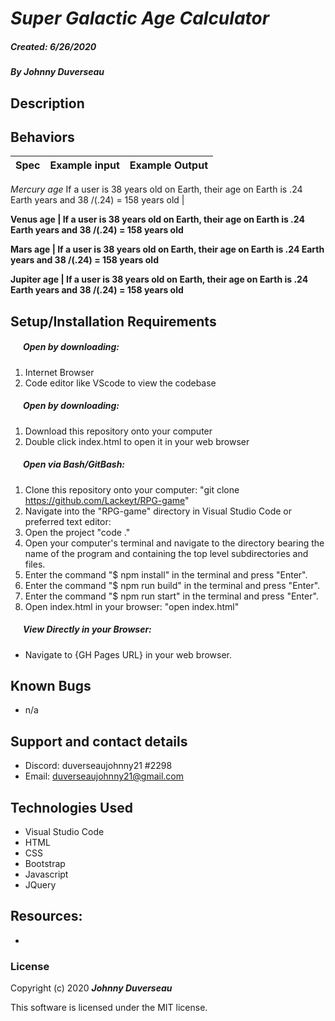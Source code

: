 #  _Super Galactic Age Calculator_

#### 
##### __Created:__ 6/26/2020 
##### By _**Johnny Duverseau**_  


## Description


## Behaviors

| Spec| Example input | Example Output
| ----------- | ----------- | ----------- |
_Mercury age_
 If a user is 38 years old on Earth, their age on Earth is .24 Earth years and 38 /(.24) = 158 years old |

__Venus age
| If a user is 38 years old on Earth, their age on Earth is .24 Earth years and 38 /(.24) = 158 years old__

__Mars age
| If a user is 38 years old on Earth, their age on Earth is .24 Earth years and 38 /(.24) = 158 years old__


__Jupiter age
| If a user is 38 years old on Earth, their age on Earth is .24 Earth years and 38 /(.24) = 158 years old__




## Setup/Installation Requirements

##### &nbsp;&nbsp;&nbsp;&nbsp;&nbsp;&nbsp;Open by downloading:
1. Internet Browser
2. Code editor like VScode to view the codebase

##### &nbsp;&nbsp;&nbsp;&nbsp;&nbsp;&nbsp;Open by downloading:

1. Download this repository onto your computer
2. Double click index.html to open it in your web browser

##### &nbsp;&nbsp;&nbsp;&nbsp;&nbsp;&nbsp;Open via Bash/GitBash:

1. Clone this repository onto your computer:
    "git clone https://github.com/Lackeyt/RPG-game"
2. Navigate into the "RPG-game" directory in Visual Studio Code or preferred text editor:
3. Open the project
    "code ."
4. Open your computer's terminal and navigate to the directory bearing the name of the program and containing the top level subdirectories and files.
5. Enter the command "$ npm install" in the terminal and press "Enter".
6. Enter the command "$ npm run build" in the terminal and press "Enter".
7. Enter the command "$ npm run start" in the terminal and press "Enter".
8. Open index.html in your browser:
    "open index.html"

##### &nbsp;&nbsp;&nbsp;&nbsp;&nbsp;&nbsp;View Directly in your Browser:

* Navigate to {GH Pages URL} in your web browser.

## Known Bugs

* n/a

## Support and contact details

* Discord: duverseaujohnny21 #2298
* Email: duverseaujohnny21@gmail.com


## Technologies Used

* Visual Studio Code
* HTML
* CSS
* Bootstrap
* Javascript
* JQuery

## Resources:

* 

### License

Copyright (c) 2020 **_Johnny Duverseau_**

This software is licensed under the MIT license.